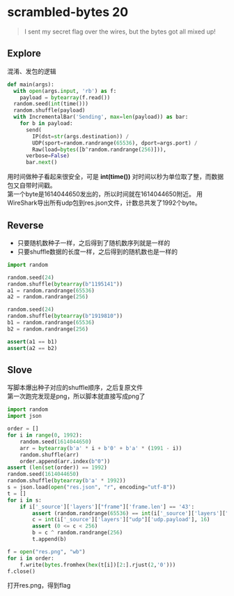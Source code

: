 # scrambled-bytes 20
>I sent my secret flag over the wires, but the bytes got all mixed up!

## Explore
混淆、发包的逻辑
```python
def main(args):
  with open(args.input, 'rb') as f:
    payload = bytearray(f.read())
  random.seed(int(time()))
  random.shuffle(payload)
  with IncrementalBar('Sending', max=len(payload)) as bar:
    for b in payload:
      send(
        IP(dst=str(args.destination)) /
        UDP(sport=random.randrange(65536), dport=args.port) /
        Raw(load=bytes([b^random.randrange(256)])),
      verbose=False)
      bar.next()
```
用时间做种子看起来很安全，可是 **int(time())** 对时间以秒为单位取了整，而数据包又自带时间戳。  
第一个byte是1614044650发出的，所以时间就在1614044650附近。
用WireShark导出所有udp包到res.json文件，计数总共发了1992个byte。
## Reverse
- 只要随机数种子一样，之后得到了随机数序列就是一样的
- 只要shuffle数据的长度一样，之后得到的随机数也是一样的
```python
import random

random.seed(24)
random.shuffle(bytearray(b"1195141"))
a1 = random.randrange(65536)
a2 = random.randrange(256)

random.seed(24)
random.shuffle(bytearray(b"1919810"))
b1 = random.randrange(65536)
b2 = random.randrange(256)

assert(a1 == b1)
assert(a2 == b2)
```
## Slove
写脚本爆出种子对应的shuffle顺序，之后复原文件  
第一次跑完发现是png，所以脚本就直接写成png了  
```python
import random
import json

order = []
for i in range(0, 1992):
    random.seed(1614044650)
    arr = bytearray(b'a' * i + b'0' + b'a' * (1991 - i))
    random.shuffle(arr)
    order.append(arr.index(b"0"))
assert (len(set(order)) == 1992)
random.seed(1614044650)
random.shuffle(bytearray(b'a' * 1992))
s = json.load(open("res.json", "r", encoding="utf-8"))
t = []
for i in s:
    if i['_source']['layers']["frame"]['frame.len'] == '43':
        assert (random.randrange(65536) == int(i['_source']['layers']["udp"]['udp.srcport']))
        c = int(i['_source']['layers']["udp"]['udp.payload'], 16)
        assert (0 <= c < 256)
        b = c ^ random.randrange(256)
        t.append(b)

f = open("res.png", "wb")
for i in order:
    f.write(bytes.fromhex(hex(t[i])[2:].rjust(2,'0')))
f.close()
```
打开res.png，得到flag